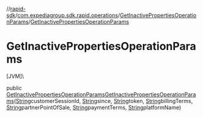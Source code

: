 //[rapid-sdk](../../../index.md)/[com.expediagroup.sdk.rapid.operations](../index.md)/[GetInactivePropertiesOperationParams](index.md)/[GetInactivePropertiesOperationParams](-get-inactive-properties-operation-params.md)

# GetInactivePropertiesOperationParams

[JVM]\

public [GetInactivePropertiesOperationParams](index.md)[GetInactivePropertiesOperationParams](-get-inactive-properties-operation-params.md)([String](https://docs.oracle.com/javase/8/docs/api/java/lang/String.html)customerSessionId, [String](https://docs.oracle.com/javase/8/docs/api/java/lang/String.html)since, [String](https://docs.oracle.com/javase/8/docs/api/java/lang/String.html)token, [String](https://docs.oracle.com/javase/8/docs/api/java/lang/String.html)billingTerms, [String](https://docs.oracle.com/javase/8/docs/api/java/lang/String.html)partnerPointOfSale, [String](https://docs.oracle.com/javase/8/docs/api/java/lang/String.html)paymentTerms, [String](https://docs.oracle.com/javase/8/docs/api/java/lang/String.html)platformName)
